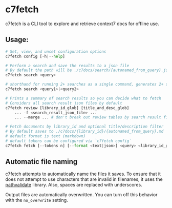 # c7fetch

c7fetch is a CLI tool to explore and retrieve context7 docs for offline use.

## Usage:

```python
# Set, view, and unset configuration options
c7fetch config [-h|--help]

# Perform a search and save the results to a json file
# By default the path will be ./c7docs/search/{autonamed_from_query}.json
c7fetch search <query>

# shorthand for running 2+ searches as a single command, generates 2+ search result json files
c7fetch search <query1>|<query2>

# Prints a summary of search results so you can decide what to fetch
# Considers all search result json files by default
c7fetch review [library_id_glob] [title_and_desc_glob]
    ... -f <search_result_json_file> ...
    ... --merge ... # don't break out review tables by search result file

# Fetch documents by library_id and optional title/description filter
# By default saves to ./c7docs/{library_id}/{autonamed_from_query}.md
# default format is text (markdown)
# default tokens can be configured via `c7fetch config`
c7fetch fetch [--tokens n] [--format <text|json>] <query> <library_id_glob> [title_and_desc_glob]
```

## Automatic file naming

c7fetch attempts to automatically name the files it saves. To ensure that it does not attempt to 
use characters that are invalid in filenames, it uses the [pathvalidate] library. Also, spaces
are replaced with underscores.

Output files are automatically overwritten. You can turn off this behavior with the `no_overwrite` setting.

[pathvalidate]: https://github.com/thombashi/pathvalidate